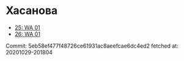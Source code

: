# Хасанова
- [25: WA 01](25.md)
- [26: WA 01](26.md)

Commit: 5eb58ef477f48726ce61931ac8aeefcae6dc4ed2
 fetched at: 20201029-201804
